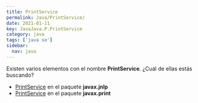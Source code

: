 ```yaml
---
title: PrintService
permalink: Java/PrintService/
date: 2021-01-11
key: JavaJava.P.PrintService
category: java
tags: ['java se']
sidebar: 
  nav: java
---
```


Existen varios elementos con el nombre **PrintService**. ¿Cuál de ellas estás buscando?
<ul>
<li><a href="/Java/PrintService-javax-jnlp/">PrintService</a> en el paquete <strong>javax.jnlp</strong></li>
<li><a href="/Java/PrintService-javax-print/">PrintService</a> en el paquete <strong>javax.print</strong></li>
<ul>
